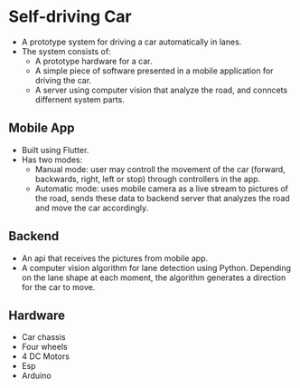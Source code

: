 # Self-driving Car 
- A prototype system for driving a car automatically in lanes.
- The system consists of:
    - A prototype hardware for a car.
    - A simple piece of software presented in a mobile application for driving the car.
    - A server using computer vision that analyze the road, and conncets differnent system parts. 
## Mobile App
- Built using Flutter.
- Has two modes:
    - Manual mode: user may controll the movement of the car (forward, backwards, right, left or stop) through controllers in the app.
    - Automatic mode: uses mobile camera as a live stream to pictures of the road, sends these data to backend server that analyzes the road and move the car accordingly.
## Backend
- An api that receives the pictures from mobile app.
- A computer vision algorithm for lane detection using Python. Depending on the lane shape at each moment, the algorithm generates a direction for the car to move.
## Hardware
- Car chassis
- Four wheels
- 4 DC Motors
- Esp
- Arduino
